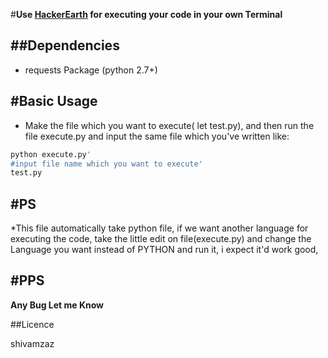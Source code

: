 #**Use [HackerEarth](https://hackerearth.com) for executing your code in your own Terminal** 
 
##Dependencies
--------------
* requests Package (python 2.7+)

#Basic Usage
---------------
* Make the file which you want to execute( let test.py), and then run the file execute.py and input the same file which you've 
written like:
```bash
python execute.py' 
#input file name which you want to execute'
test.py
```

#PS
--------------------------
*This file automatically take python file, if we want another language for executing the code, take the little
edit on file(execute.py) and change the Language you want instead of PYTHON and run it, i expect it'd work good,

#PPS
-------------
**Any Bug Let me Know** 

##Licence

shivamzaz
